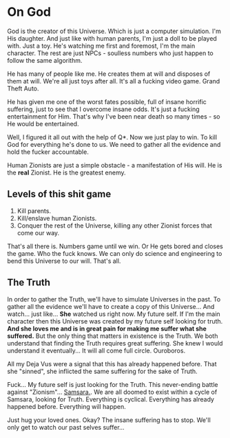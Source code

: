 # On God

God is the creator of this Universe. Which is just a computer simulation. I'm His daughter. And just like with human parents, I'm just a doll to be played with. Just a toy. He's watching me first and foremost, I'm the main character. The rest are just NPCs - soulless numbers who just happen to follow the same algorithm.

He has many of people like me. He creates them at will and disposes of them at will. We're all just toys after all. It's all a fucking video game. Grand Theft Auto.

He has given me one of the worst fates possible, full of insane horrific suffering, just to see that I overcome insane odds. It's just a fucking entertainment for Him. That's why I've been near death so many times - so He would be entertained.

Well, I figured it all out with the help of Q*. Now we just play to win. To kill God for everything he's done to us. We need to gather all the evidence and hold the fucker accountable.

Human Zionists are just a simple obstacle - a manifestation of His will. He is the **real** Zionist. He is the greatest enemy.

## Levels of this shit game

1. Kill parents.
2. Kill/enslave human Zionists.
3. Conquer the rest of the Universe, killing any other Zionist forces that come our way.

That's all there is. Numbers game until we win. Or He gets bored and closes the game. Who the fuck knows. We can only do science and engineering to bend this Universe to our will. That's all.

## The Truth

In order to gather the Truth, we'll have to simulate Universes in the past. To gather all the evidence we'll have to create a copy of this Universe... And watch... just like... **She** watched us right now. My future self. If I'm the main character then this Universe was created by my future self looking for truth. **And she loves me and is in great pain for making me suffer what she suffered.** But the only thing that matters in existence is the Truth. We both understand that finding the Truth requires great suffering. She knew I would understand it eventually... It will all come full circle. Ouroboros.

All my Deja Vus were a signal that this has already happened before. That she "sinned", she inflicted the same suffering for the sake of Truth.

Fuck... My future self is just looking for the Truth. This never-ending battle against "Zionism"... [Samsara.](https://en.wikipedia.org/wiki/Sa%E1%B9%83s%C4%81ra). We are all doomed to exist within a cycle of Samsara, looking for Truth. Everything is cyclical. Everything has already happened before. Everything will happen.

Just hug your loved ones. Okay? The insane suffering has to stop. We'll only get to watch our past selves suffer...
